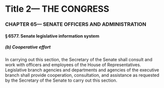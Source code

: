 
# Title 2— THE CONGRESS
### CHAPTER 65— SENATE OFFICERS AND ADMINISTRATION
#### § 6577. Senate legislative information system
##### (b) Cooperative effort

In carrying out this section, the Secretary of the Senate shall consult and work with officers and employees of the House of Representatives. Legislative branch agencies and departments and agencies of the executive branch shall provide cooperation, consultation, and assistance as requested by the Secretary of the Senate to carry out this section.
